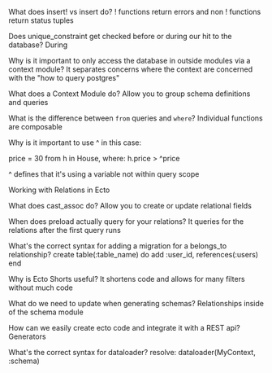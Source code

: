 What does insert! vs insert do?
! functions return errors and non ! functions return status tuples

Does unique_constraint get checked before or during our hit to the database?
During

Why is it important to only access the database in outside modules via a context module?
It separates concerns where the context are concerned with the "how to query postgres"

What does a Context Module do?
Allow you to group schema definitions and queries

What is the difference between `from` queries and `where`?
Individual functions are composable

Why is it important to use ^ in this case:

price = 30
from h in House, where: h.price > ^price

^ defines that it's using a variable not within query scope

Working with Relations in Ecto


What does cast_assoc do?
Allow you to create or update relational fields

When does preload actually query for your relations?
It queries for the relations after the first query runs


What's the correct syntax for adding a migration for a belongs_to relationship?
create table(:table_name) do
  add :user_id, references(:users)
end

Why is Ecto Shorts useful?
It shortens code and allows for many filters without much code

What do we need to update when generating schemas?
Relationships inside of the schema module

How can we easily create ecto code and integrate it with a REST api?
Generators

What's the correct syntax for dataloader?
resolve: dataloader(MyContext, :schema)